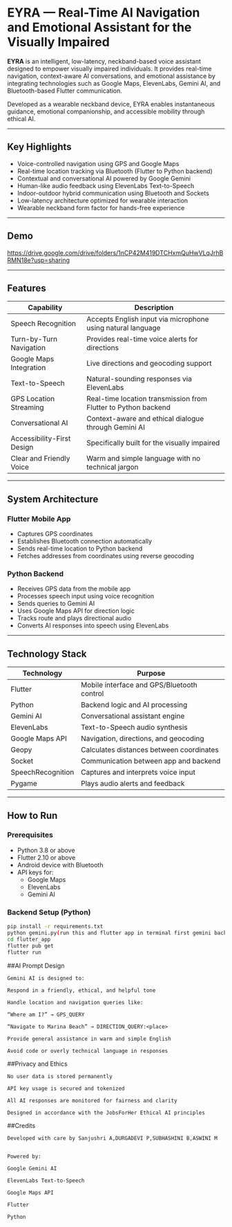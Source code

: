 # EYRA  — Real-Time AI Navigation and Emotional Assistant for the Visually Impaired

**EYRA** is an intelligent, low-latency, neckband-based voice assistant designed to empower visually impaired individuals. It provides real-time navigation, context-aware AI conversations, and emotional assistance by integrating technologies such as Google Maps, ElevenLabs, Gemini AI, and Bluetooth-based Flutter communication.

Developed as a wearable neckband device, EYRA enables instantaneous guidance, emotional companionship, and accessible mobility through ethical AI.

---

## Key Highlights

- Voice-controlled navigation using GPS and Google Maps  
- Real-time location tracking via Bluetooth (Flutter to Python backend)  
- Contextual and conversational AI powered by Google Gemini  
- Human-like audio feedback using ElevenLabs Text-to-Speech  
- Indoor-outdoor hybrid communication using Bluetooth and Sockets  
- Low-latency architecture optimized for wearable interaction  
- Wearable neckband form factor for hands-free experience  

---

## Demo

https://drive.google.com/drive/folders/1nCP42M419DTCHxmQuHwVLqJrhBRMN18e?usp=sharing

---

## Features

| Capability                  | Description                                                       |
|----------------------------|-------------------------------------------------------------------|
| Speech Recognition         | Accepts English input via microphone using natural language       |
| Turn-by-Turn Navigation    | Provides real-time voice alerts for directions                    |
| Google Maps Integration    | Live directions and geocoding support                             |
| Text-to-Speech             | Natural-sounding responses via ElevenLabs                         |
| GPS Location Streaming     | Real-time location transmission from Flutter to Python backend    |
| Conversational AI          | Context-aware and ethical dialogue through Gemini AI              |
| Accessibility-First Design | Specifically built for the visually impaired                     |
| Clear and Friendly Voice   | Warm and simple language with no technical jargon                 |

---

## System Architecture

### Flutter Mobile App
- Captures GPS coordinates
- Establishes Bluetooth connection automatically
- Sends real-time location to Python backend
- Fetches addresses from coordinates using reverse geocoding

### Python Backend
- Receives GPS data from the mobile app
- Processes speech input using voice recognition
- Sends queries to Gemini AI
- Uses Google Maps API for direction logic
- Tracks route and plays directional audio
- Converts AI responses into speech using ElevenLabs

---

## Technology Stack

| Technology        | Purpose                                             |
|-------------------|-----------------------------------------------------|
| Flutter            | Mobile interface and GPS/Bluetooth control         |
| Python             | Backend logic and AI processing                    |
| Gemini AI          | Conversational assistant engine                    |
| ElevenLabs         | Text-to-Speech audio synthesis                     |
| Google Maps API    | Navigation, directions, and geocoding              |
| Geopy              | Calculates distances between coordinates           |
| Socket             | Communication between app and backend              |
| SpeechRecognition  | Captures and interprets voice input                |
| Pygame             | Plays audio alerts and feedback                    |

---

## How to Run

### Prerequisites

- Python 3.8 or above  
- Flutter 2.10 or above  
- Android device with Bluetooth  
- API keys for:  
  - Google Maps  
  - ElevenLabs  
  - Gemini AI  

### Backend Setup (Python)

```bash
pip install -r requirements.txt
python gemini.py(run this and flutter app in terminal first gemini backend then flutter app so that it get ocnnected via socket)
cd flutter_app
flutter pub get
flutter run
```
##AI Prompt Design
```
Gemini AI is designed to:

Respond in a friendly, ethical, and helpful tone

Handle location and navigation queries like:

“Where am I?” → GPS_QUERY

“Navigate to Marina Beach” → DIRECTION_QUERY:<place>

Provide general assistance in warm and simple English

Avoid code or overly technical language in responses
```
##Privacy and Ethics
```
No user data is stored permanently

API key usage is secured and tokenized

All AI responses are monitored for fairness and clarity

Designed in accordance with the JobsForHer Ethical AI principles
```
##Credits
```
Developed with care by Sanjushri A,DURGADEVI P,SUBHASHINI B,ASWINI M 


Powered by:

Google Gemini AI

ElevenLabs Text-to-Speech

Google Maps API

Flutter

Python
```

